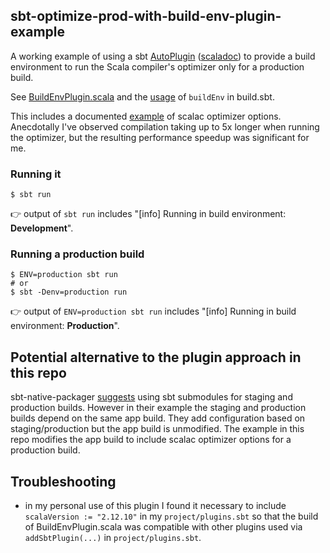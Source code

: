
## sbt-optimize-prod-with-build-env-plugin-example

A working example of using a sbt [AutoPlugin](https://www.scala-sbt.org/1.x/docs/Plugins.html) ([scaladoc](https://www.scala-sbt.org/1.x/api/sbt/AutoPlugin.html)) to provide a build environment to run the Scala compiler's optimizer only for a production build.

See [BuildEnvPlugin.scala](https://github.com/ryanberckmans/sbt-optimize-prod-with-build-env-plugin-example/blob/master/project/BuildEnvPlugin.scala) and the [usage](https://github.com/ryanberckmans/sbt-optimize-prod-with-build-env-plugin-example/blob/master/build.sbt#L24) of `buildEnv` in build.sbt.

This includes a documented [example](https://github.com/ryanberckmans/sbt-optimize-prod-with-build-env-plugin-example/blob/master/build.sbt#L8) of scalac optimizer options. Anecdotally I've observed compilation taking up to 5x longer when running the optimizer, but the resulting performance speedup was significant for me.

### Running it

```
$ sbt run
```

👉 output of `sbt run` includes "[info] Running in build environment: **Development**".

### Running a production build

```
$ ENV=production sbt run
# or
$ sbt -Denv=production run
```

👉 output of `ENV=production sbt run` includes "[info] Running in build environment: **Production**".

## Potential alternative to the plugin approach in this repo

sbt-native-packager [suggests](https://www.scala-sbt.org/sbt-native-packager/recipes/package_configuration.html#sbt-sub-modules) using sbt submodules for staging and production builds. However in their example the staging and production builds depend on the same app build. They add configuration based on staging/production but the app build is unmodified. The example in this repo modifies the app build to include scalac optimizer options for a production build.

## Troubleshooting

* in my personal use of this plugin I found it necessary to include `scalaVersion := "2.12.10"` in my `project/plugins.sbt` so that the build of BuildEnvPlugin.scala was compatible with other plugins used via `addSbtPlugin(...)` in `project/plugins.sbt`.

